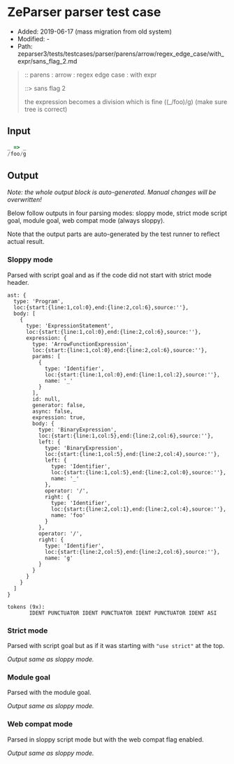 # ZeParser parser test case

- Added: 2019-06-17 (mass migration from old system)
- Modified: -
- Path: zeparser3/tests/testcases/parser/parens/arrow/regex_edge_case/with_expr/sans_flag_2.md

> :: parens : arrow : regex edge case : with expr
>
> ::> sans flag 2
>
> the expression becomes a division which is fine ((_/foo)/g) (make sure tree is correct)

## Input

`````js
_ => _
/foo/g
`````

## Output

_Note: the whole output block is auto-generated. Manual changes will be overwritten!_

Below follow outputs in four parsing modes: sloppy mode, strict mode script goal, module goal, web compat mode (always sloppy).

Note that the output parts are auto-generated by the test runner to reflect actual result.

### Sloppy mode

Parsed with script goal and as if the code did not start with strict mode header.

`````
ast: {
  type: 'Program',
  loc:{start:{line:1,col:0},end:{line:2,col:6},source:''},
  body: [
    {
      type: 'ExpressionStatement',
      loc:{start:{line:1,col:0},end:{line:2,col:6},source:''},
      expression: {
        type: 'ArrowFunctionExpression',
        loc:{start:{line:1,col:0},end:{line:2,col:6},source:''},
        params: [
          {
            type: 'Identifier',
            loc:{start:{line:1,col:0},end:{line:1,col:2},source:''},
            name: '_'
          }
        ],
        id: null,
        generator: false,
        async: false,
        expression: true,
        body: {
          type: 'BinaryExpression',
          loc:{start:{line:1,col:5},end:{line:2,col:6},source:''},
          left: {
            type: 'BinaryExpression',
            loc:{start:{line:1,col:5},end:{line:2,col:4},source:''},
            left: {
              type: 'Identifier',
              loc:{start:{line:1,col:5},end:{line:2,col:0},source:''},
              name: '_'
            },
            operator: '/',
            right: {
              type: 'Identifier',
              loc:{start:{line:2,col:1},end:{line:2,col:4},source:''},
              name: 'foo'
            }
          },
          operator: '/',
          right: {
            type: 'Identifier',
            loc:{start:{line:2,col:5},end:{line:2,col:6},source:''},
            name: 'g'
          }
        }
      }
    }
  ]
}

tokens (9x):
       IDENT PUNCTUATOR IDENT PUNCTUATOR IDENT PUNCTUATOR IDENT ASI
`````

### Strict mode

Parsed with script goal but as if it was starting with `"use strict"` at the top.

_Output same as sloppy mode._

### Module goal

Parsed with the module goal.

_Output same as sloppy mode._

### Web compat mode

Parsed in sloppy script mode but with the web compat flag enabled.

_Output same as sloppy mode._
